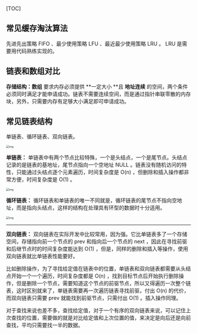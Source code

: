 

[TOC]

## 常见缓存淘汰算法

先进先出策略 FIFO 、最少使用策略 LFU 、最近最少使用策略 LRU 。 LRU 是需要用代码熟练实现的。

## 链表和数组对比

**存储结构：数组** 要求内存必须提供  **一定大小 **且 **地址连续** 的空间，两个条件必须同时满足才能申请成功。链表不需要连续空间，而是通过指针串联零散的内存块，另外，只需要内存有足够大小满足即可申请成功。

## 常见链表结构

单链表、循环链表、双向链表。

<img src="https://static001.geekbang.org/resource/image/b9/eb/b93e7ade9bb927baad1348d9a806ddeb.jpg" alt="img" style="zoom: 50%;" />

**单链表：** 单链表中有两个节点比较特殊，一个是头结点，一个是尾节点。头结点记录的是链表的基地址，尾节点指向一个空地址 NULL 。链表没有随机访问的特性，只能通过头结点逐个元素遍历，时间复杂度是 O(n) ，但删除和插入操作都非常方便，时间复杂度是 O(1) 。

<img src="https://static001.geekbang.org/resource/image/86/55/86cb7dc331ea958b0a108b911f38d155.jpg" alt="img" style="zoom:50%;" />

**循环链表：** 循环链表和单链表的唯一不同就是，循环链表的尾节点不指向空地址，而是指向头结点，这样的结构在处理具有环型的数据时十分适用。

<img src="https://static001.geekbang.org/resource/image/cb/0b/cbc8ab20276e2f9312030c313a9ef70b.jpg" alt="img" style="zoom: 50%;" />

------

**双向链表：** 双向链表在实际开发中比较常用，因为强。它比单链表多了一个存储空间，存储指向前一个节点的 prev 和指向后一个节点的 next ，因此在寻找前驱和后继节点时的时间复杂度能达到 O(1) ，但是，同样的删除和插入等操作，使用双向链表就比单链表性能要好。

比如删除操作，为了寻找给定值在链表中的位置，单链表和双向链表都需要从头结点开始一个一个遍历，时间复杂度都是 O(n) ，找到目标节点后开始执行删除操作，但是删除一个节点，需要知道这个节点的前驱节点，所以又得遍历一次整个链表，这时区别就来了，单链表需要再一次遍历链表寻找前驱，付出 O(n) 的代价，而双向链表只需要 prev 就能找到前驱节点，只需付出 O(1) 。插入操作同理。

对于查找来说也差不多，查找给定值，对于一个有序的双向链表来说，可以记住上次查找的位置，需要做的就是对比给定值和上次位置的值，来决定是向后还是向前查找，平均只需要找一半的数据。

